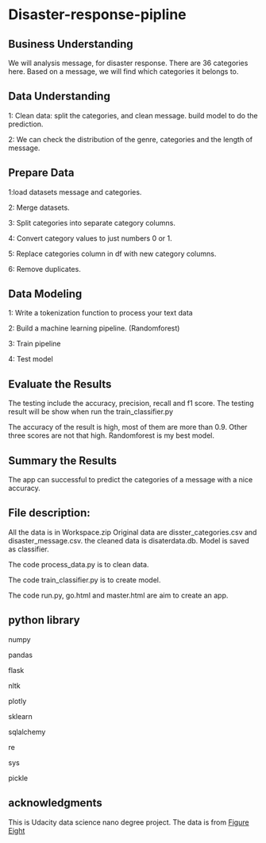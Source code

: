 # Disaster-response-pipline


## Business Understanding

We will analysis message, for disaster response. There are 36 categories here. Based on a message, we will find which categories it belongs to. 


## Data Understanding

1: Clean data: split the categories, and clean message. build model to do the prediction.

2: We can check the distribution of the genre, categories and the length of message.


## Prepare Data

1:load datasets message and categories.


2: Merge datasets.

3: Split categories into separate category columns.

4: Convert category values to just numbers 0 or 1.

5: Replace categories column in df with new category columns.

6: Remove duplicates.



## Data Modeling

1: Write a tokenization function to process your text data

2:  Build a machine learning pipeline. (Randomforest)

3: Train pipeline

4: Test model


## Evaluate the Results

The testing include the accuracy, precision, recall and f1 score. The testing result will be show when run the train_classifier.py

The accuracy of the result is high, most of them are more than 0.9. Other three scores are not that high. Randomforest is my best model.

 

## Summary the Results

The app can successful to predict the categories of a message with a nice accuracy. 

## File description: 
All the data is in Workspace.zip
Original data are disster_categories.csv and disaster_message.csv. the cleaned data is disaterdata.db. Model is saved as classifier.

The code process_data.py is to clean data.

The code train_classifier.py is to create model.

The code run.py, go.html and master.html are aim to create an app.

## python library

numpy

pandas

flask

nltk

plotly

sklearn

sqlalchemy

re

sys

pickle



## acknowledgments

This is Udacity data science nano degree project. The data is from [Figure Eight](https://appen.com/)
